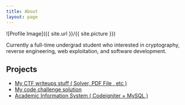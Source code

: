 ```yaml
---
title: About
layout: page
---
```


![Profile Image]({{ site.url }}/{{ site.picture }})

<p>
Currently a full-time undergrad student who interested in cryptography, reverse engineering, web exploitation, and software development.
</p>
<h2>Projects</h2>

<ul>
	<li><a href="https://github.com/ret2ex/ctf-writeups">My CTF writeups  stuff ( Solver, PDF File , etc )</a></li>
	<li><a href="https://github.com/ret2ex/code-challenge">My code challenge solution</a></li>
	<li><a href="https://github.com/ret2ex/CI_siakad">Academic Information System ( Codeigniter + MySQL )</a></li>
		
</ul>